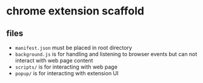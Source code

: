 # chrome extension scaffold


## files  

- `manifest.json` must be placed in root  directory
- `background.js` is for handling and listening to browser events but can not interact with web page content
- `scripts/` is for interacting with web page
- `popup/` is for interacting with extension UI